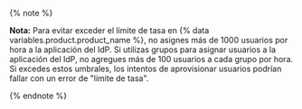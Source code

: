 {% note %}

**Nota:** Para evitar exceder el límite de tasa en {% data variables.product.product_name %}, no asignes más de 1000 usuarios por hora a la aplicación del IdP. Si utilizas grupos para asignar usuarios a la aplicación del IdP, no agregues más de 100 usuarios a cada grupo por hora. Si excedes estos umbrales, los intentos de aprovisionar usuarios podrían fallar con un error de "límite de tasa".

{% endnote %}
